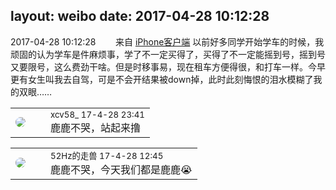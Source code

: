 layout: weibo
date: 2017-04-28 10:12:28
---
<meta name="referrer" content="no-referrer" />

2017-04-28 10:12:28  &nbsp;&nbsp;&nbsp;&nbsp;&nbsp;&nbsp; 来自 <a href="http://app.weibo.com/t/feed/9ksdit" rel="nofollow">iPhone客户端</a>
以前好多同学开始学车的时候，我顽固的认为学车是件麻烦事，学了不一定买得了，买得了不一定能摇到号，摇到号又要限号，这么费劲干啥。但是时移事易，现在租车方便得很，和打车一样。今早更有女生叫我去自驾，可是不会开结果被down掉，此时此刻悔恨的泪水模糊了我的双眼…… ​​​

<table style="width: 100%;">
  <tr>
    <td style="width: 40px;"><img style="border-radius:50%" src="https://tva3.sinaimg.cn/crop.0.0.1242.1242.50/801f7e9ajw8f3peekcgoqj20yi0yidg9.jpg?KID=imgbed,tva&Expires=1624466429&ssig=2MFsIaaCdE"></td>
    <td colspan="2"><small>xcv58_ 17-4-28 23:41</small><br/>鹿鹿不哭，站起来撸</td>
  </tr>
</table>

<table style="width: 100%;">
  <tr>
    <td style="width: 40px;"><img style="border-radius:50%" src="https://tva4.sinaimg.cn/crop.0.0.180.180.50/8beaf773jw1e8qgp5bmzyj2050050aa8.jpg?KID=imgbed,tva&Expires=1624466429&ssig=FMHUh3xeTR"></td>
    <td colspan="2"><small>52Hz的走兽 17-4-28 12:45</small><br/>鹿鹿不哭，今天我们都是鹿鹿😭</td>
  </tr>
</table>
